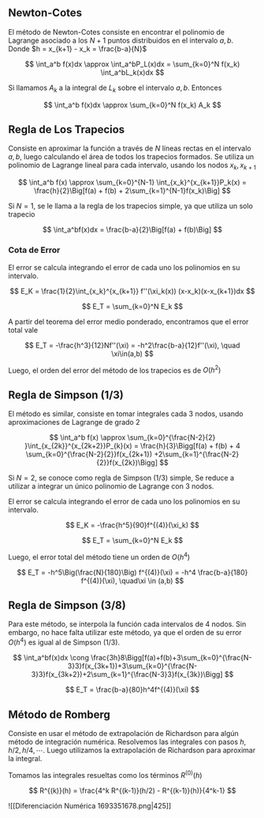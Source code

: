 ## Newton-Cotes

El método de Newton-Cotes consiste en encontrar el polinomio de Lagrange asociado a los $N+1$ puntos distribuidos en el intervalo $a,b$. Donde $h = x_{k+1} - x_k = \frac{b-a}{N}$

$$
\int_a^b f(x)dx \approx \int_a^bP_L(x)dx = \sum_{k=0}^N f(x_k) \int_a^bL_k(x)dx
$$

Si llamamos $A_k$ a la integral de $L_k$ sobre el intervalo $a,b$. Entonces

$$
\int_a^b f(x)dx \approx  \sum_{k=0}^N f(x_k) A_k
$$

## Regla de Los Trapecios

Consiste en aproximar la función a través de $N$ líneas rectas en el intervalo $a,b$, luego calculando el área de todos los trapecios formados. Se utiliza un polinomio de Lagrange lineal para cada intervalo, usando los nodos $x_k, x_{k+1}$

$$
\int_a^b f(x) \approx \sum_{k=0}^{N-1} \int_{x_k}^{x_{k+1}}P_k(x) = \frac{h}{2}\Big[f(a) + f(b) + 2\sum_{k=1}^{N-1}f(x_k)\Big]
$$

Si $N=1$, se le llama a la regla de los trapecios simple, ya que utiliza un solo trapecio

$$
\int_a^bf(x)dx = \frac{b-a}{2}\Big[f(a) + f(b)\Big]
$$

### Cota de Error

El error se calcula integrando el error de cada uno los polinomios en su intervalo.

$$
E_K = \frac{1}{2}\int_{x_k}^{x_{k+1}} f''(\xi_k(x)) (x-x_k)(x-x_{k+1})dx
$$

$$
E_T = \sum_{k=0}^N E_k
$$

A partir del teorema del error medio ponderado, encontramos que el error total vale

$$
E_T = -\frac{h^3}{12}Nf''(\xi) = -h^2\frac{b-a}{12}f''(\xi), \quad \xi\in(a,b)
$$

Luego, el orden del error del método de los trapecios es de $O(h^2)$

## Regla de Simpson (1/3)

El método es similar, consiste en tomar integrales cada $3$ nodos, usando aproximaciones de Lagrange de grado $2$

$$
\int_a^b f(x) \approx \sum_{k=0}^{\frac{N-2}{2} }\int_{x_{2k}}^{x_{2k+2}}P_{k}(x) = \frac{h}{3}\Bigg[f(a) + f(b) + 4 \sum_{k=0}^{\frac{N-2}{2}}f(x_{2k+1}) +2\sum_{k=1}^{\frac{N-2}{2}}f(x_{2k})\Bigg]
$$

Si $N=2$, se conoce como regla de Simpson (1/3) simple, Se reduce a utilizar a integrar un único polinomio de Lagrange con 3 nodos.

El error se calcula integrando el error de cada uno los polinomios en su intervalo.

$$
E_K = -\frac{h^5}{90}f^{(4)}(\xi_k)
$$

$$
E_T = \sum_{k=0}^N E_k
$$

Luego, el error total del método tiene un orden de $O(h^4)$

$$
E_T = -h^5\Big(\frac{N}{180}\Big) f^{(4)}(\xi) = -h^4 \frac{b-a}{180} f^{(4)}(\xi), \quad\xi \in (a,b)
$$

## Regla de Simpson (3/8)

Para este método, se interpola la función cada intervalos de $4$ nodos. Sin embargo, no hace falta utilizar este método, ya que el orden de su error $O(h^4)$ es igual al de Simpson (1/3).

$$
\int_a^bf(x)dx \cong \frac{3h}8\Bigg[f(a)+f(b)+3\sum_{k=0}^{\frac{N-3}3}f(x_{3k+1})+3\sum_{k=0}^{\frac{N-3}3}f(x_{3k+2})+2\sum_{k=1}^{\frac{N-3}3}f(x_{3k})\Bigg]
$$

$$
E_T = \frac{b-a}{80}h^4f^{(4)}(\xi)
$$

## Método de Romberg

Consiste en usar el método de extrapolación de Richardson para algún método de integración numérica. Resolvemos las integrales con pasos $h, h/2, h/4, \cdots$. Luego utilizamos la extrapolación de Richardson para aproximar la integral.

Tomamos las integrales resueltas como los términos $R^{(0)}(h)$

$$
R^{(k)}(h) = \frac{4^k R^{(k-1)}(h/2) - R^{(k-1)}(h)}{4^k-1}
$$

![[Diferenciación Numérica 1693351678.png|425]]
